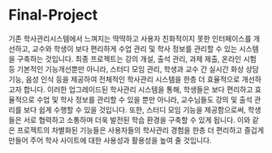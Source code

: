 # Final-Project
기존 학사관리시스템에서 느껴지는 딱딱하고 사용자 친화적이지 못한 인터페이스를 개선하고, 교수와 학생이 보다 편리하게 수업 관리 및 학사 정보를 관리할 수 있는 시스템을 구축하는 것입니다. 
최종 프로젝트는 강의 개설, 출석 관리, 과제 제출, 온라인 시험 등 기본적인 기능개선뿐만 아니라, 스터디 모임 관리, 학생과 교수 간 실시간 화상 상담 기능, 음성 인식 등을 제공하여 
전체적인 학사관리 시스템을 한층 더 효율적으로 개선하고자 합니다.
이러한 업그레이드된 학사관리 시스템을 통해, 학생들은 보다 편리하고 효율적으로 수업 및 학사 정보를 관리할 수 있을 뿐만 아니라, 
교수님들도 강의 및 출석 관리를 보다 쉽게 수행할 수 있을 것입니다. 
또한, 스터디 모임 기능을 제공함으로써, 학생들은 서로 협력하고 소통하며 더욱 발전된 학습 환경을 구축할 수 있게 됩니다.
이와 같은 프로젝트의 차별화된 기능들은 사용자들의 학사관리 경험을 한층 더 편리하고 즐겁게 만들어 주어 학사 사이트에 대한 사용성과 활용성을 높여 줄 것입니다.
